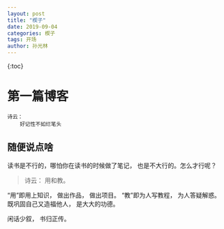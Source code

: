 ```yaml
---
layout: post
title: "楔子"
date: 2019-09-04
categories: 楔子
tags: 开场
author: 孙光林
---
```


<!-- - content -->

{:toc}

# 第一篇博客

    诗云：
        好记性不如烂笔头

## 随便说点啥

读书是不行的，哪怕你在读书的时候做了笔记， 也是不大行的。怎么才行呢？

> 诗云： 用和教。

“用”即用上知识， 做出作品， 做出项目。
“教”即为人写教程， 为人答疑解惑。 既巩固自己又造福他人， 是大大的功德。

闲话少叙， 书归正传。